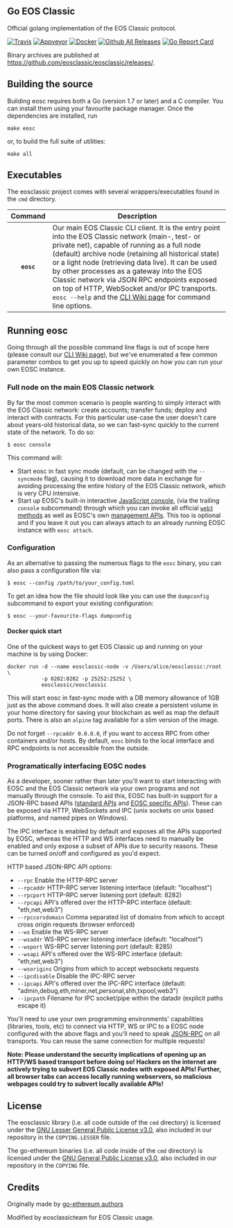## Go EOS Classic

Official golang implementation of the EOS Classic protocol.

[![Travis](https://travis-ci.org/eosclassic/eosclassic.svg?branch=master)](https://travis-ci.org/eosclassic/eosclassic)
[![Appveyor](https://ci.appveyor.com/api/projects/status/kj14asyrfkgg8vmn/branch/master?svg=true)](https://ci.appveyor.com/project/eosclassicteam/go-eosclassic/branch/master)
[![Docker](https://img.shields.io/docker/build/eosclassic/eosclassic.svg)](https://hub.docker.com/r/eosclassic/eosclassic)
[![Github All Releases](https://img.shields.io/github/downloads/eosclassic/eosclassic/total.svg)](https://github.com/eosclassic/eosclassic/releases)
[![Go Report Card](https://goreportcard.com/badge/github.com/eosclassic/eosclassic)](https://goreportcard.com/report/github.com/eosclassic/eosclassic)

Binary archives are published at https://github.com/eosclassic/eosclassic/releases/.

## Building the source

Building eosc requires both a Go (version 1.7 or later) and a C compiler.
You can install them using your favourite package manager.
Once the dependencies are installed, run

    make eosc

or, to build the full suite of utilities:

    make all

## Executables

The eosclassic project comes with several wrappers/executables found in the `cmd` directory.

| Command    | Description |
|:----------:|-------------|
| **`eosc`** | Our main EOS Classic CLI client. It is the entry point into the EOS Classic network (main-, test- or private net), capable of running as a full node (default) archive node (retaining all historical state) or a light node (retrieving data live). It can be used by other processes as a gateway into the EOS Classic network via JSON RPC endpoints exposed on top of HTTP, WebSocket and/or IPC transports. `eosc --help` and the [CLI Wiki page](https://github.com/ethereum/go-ethereum/wiki/Command-Line-Options) for command line options. |

## Running eosc

Going through all the possible command line flags is out of scope here (please consult our
[CLI Wiki page](https://github.com/ethereum/go-ethereum/wiki/Command-Line-Options)), but we've
enumerated a few common parameter combos to get you up to speed quickly on how you can run your
own EOSC instance.

### Full node on the main EOS Classic network

By far the most common scenario is people wanting to simply interact with the EOS Classic network:
create accounts; transfer funds; deploy and interact with contracts. For this particular use-case
the user doesn't care about years-old historical data, so we can fast-sync quickly to the current
state of the network. To do so:

```
$ eosc console
```

This command will:

 * Start eosc in fast sync mode (default, can be changed with the `--syncmode` flag), causing it to
   download more data in exchange for avoiding processing the entire history of the EOS Classic network,
   which is very CPU intensive.
 * Start up EOSC's built-in interactive [JavaScript console](https://github.com/ethereum/go-ethereum/wiki/JavaScript-Console),
   (via the trailing `console` subcommand) through which you can invoke all official [`web3` methods](https://github.com/ethereum/wiki/wiki/JavaScript-API)
   as well as EOSC's own [management APIs](https://github.com/ethereum/go-ethereum/wiki/Management-APIs).
   This too is optional and if you leave it out you can always attach to an already running EOSC instance
   with `eosc attach`.

### Configuration

As an alternative to passing the numerous flags to the `eosc` binary, you can also pass a configuration file via:

```
$ eosc --config /path/to/your_config.toml
```

To get an idea how the file should look like you can use the `dumpconfig` subcommand to export your existing configuration:

```
$ eosc --your-favourite-flags dumpconfig
```

#### Docker quick start

One of the quickest ways to get EOS Classic up and running on your machine is by using Docker:

```
docker run -d --name eosclassic-node -v /Users/alice/eosclassic:/root \
           -p 8282:8282 -p 25252:25252 \
           eosclassic/eosclassic
```

This will start eosc in fast-sync mode with a DB memory allowance of 1GB just as the above command does.  It will also create a persistent volume in your home directory for saving your blockchain as well as map the default ports. There is also an `alpine` tag available for a slim version of the image.

Do not forget `--rpcaddr 0.0.0.0`, if you want to access RPC from other containers and/or hosts. By default, `eosc` binds to the local interface and RPC endpoints is not accessible from the outside.

### Programatically interfacing EOSC nodes

As a developer, sooner rather than later you'll want to start interacting with EOSC and the EOS Classic
network via your own programs and not manually through the console. To aid this, EOSC has built-in
support for a JSON-RPC based APIs ([standard APIs](https://github.com/ethereum/wiki/wiki/JSON-RPC) and
[EOSC specific APIs](https://github.com/ethereum/go-ethereum/wiki/Management-APIs)). These can be
exposed via HTTP, WebSockets and IPC (unix sockets on unix based platforms, and named pipes on Windows).

The IPC interface is enabled by default and exposes all the APIs supported by EOSC, whereas the HTTP
and WS interfaces need to manually be enabled and only expose a subset of APIs due to security reasons.
These can be turned on/off and configured as you'd expect.

HTTP based JSON-RPC API options:

  * `--rpc` Enable the HTTP-RPC server
  * `--rpcaddr` HTTP-RPC server listening interface (default: "localhost")
  * `--rpcport` HTTP-RPC server listening port (default: 8282)
  * `--rpcapi` API's offered over the HTTP-RPC interface (default: "eth,net,web3")
  * `--rpccorsdomain` Comma separated list of domains from which to accept cross origin requests (browser enforced)
  * `--ws` Enable the WS-RPC server
  * `--wsaddr` WS-RPC server listening interface (default: "localhost")
  * `--wsport` WS-RPC server listening port (default: 8285)
  * `--wsapi` API's offered over the WS-RPC interface (default: "eth,net,web3")
  * `--wsorigins` Origins from which to accept websockets requests
  * `--ipcdisable` Disable the IPC-RPC server
  * `--ipcapi` API's offered over the IPC-RPC interface (default: "admin,debug,eth,miner,net,personal,shh,txpool,web3")
  * `--ipcpath` Filename for IPC socket/pipe within the datadir (explicit paths escape it)

You'll need to use your own programming environments' capabilities (libraries, tools, etc) to connect
via HTTP, WS or IPC to a EOSC node configured with the above flags and you'll need to speak [JSON-RPC](http://www.jsonrpc.org/specification)
on all transports. You can reuse the same connection for multiple requests!

**Note: Please understand the security implications of opening up an HTTP/WS based transport before
doing so! Hackers on the internet are actively trying to subvert EOS Classic nodes with exposed APIs!
Further, all browser tabs can access locally running webservers, so malicious webpages could try to
subvert locally available APIs!**

## License

The eosclassic library (i.e. all code outside of the `cmd` directory) is licensed under the
[GNU Lesser General Public License v3.0](https://www.gnu.org/licenses/lgpl-3.0.en.html), also
included in our repository in the `COPYING.LESSER` file.

The go-ethereum binaries (i.e. all code inside of the `cmd` directory) is licensed under the
[GNU General Public License v3.0](https://www.gnu.org/licenses/gpl-3.0.en.html), also included
in our repository in the `COPYING` file.

## Credits

Originally made by [go-ethereum authors](https://github.com/ethereum/go-ethereum)

Modified by eosclassicteam for EOS Classic usage.
